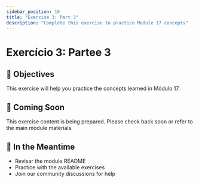 ```yaml
---
sidebar_position: 10
title: "Exercise 3: Part 3"
description: "Complete this exercise to practice Module 17 concepts"
---
```


# Exercício 3: Partee 3

## 🎯 Objectives

This exercise will help you practice the concepts learned in Módulo 17.

## 📝 Coming Soon

This exercise content is being prepared. Please check back soon or refer to the main module materials.

## 🚀 In the Meantime

- Revisar the module README
- Practice with the available exercises
- Join our community discussions for help
